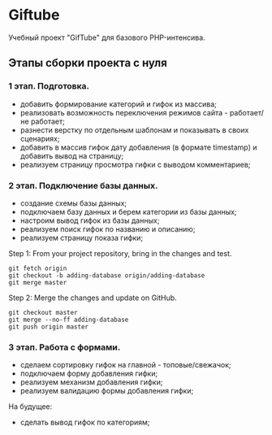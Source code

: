 # Giftube

Учебный проект "GifTube" для базового PHP-интенсива.

## Этапы сборки проекта с нуля

### 1 этап. Подготовка.

- добавить формирование категорий и гифок из массива;
- реализовать возможность переключения режимов сайта - работает/не работает;
- разнести верстку по отдельным шаблонам и показывать в своих сценариях;
- добавить в массив гифок дату добавления (в формате timestamp) и добавить вывод на страницу;
- реализуем страницу просмотра гифки с выводом комментариев;

### 2 этап. Подключение базы данных.

- создание схемы базы данных;
- подключаем базу данных и берем категории из базы данных;
- настроим вывод гифок из базы данных;
- реализуем поиск гифок по названию и описанию;
- реализуем страницу показа гифки;

Step 1: From your project repository, bring in the changes and test.

```
git fetch origin
git checkout -b adding-database origin/adding-database
git merge master
```

Step 2: Merge the changes and update on GitHub.

```
git checkout master
git merge --no-ff adding-database
git push origin master
```

### 3 этап. Работа с формами.

- сделаем сортировку гифок на главной - топовые/свежачок;
- подключаем форму добавления гифки;
- реализуем механизм добавления гифки;
- реализуем валидацию формы добавления гифки;

На будущее:
- сделать вывод гифок по категориям;